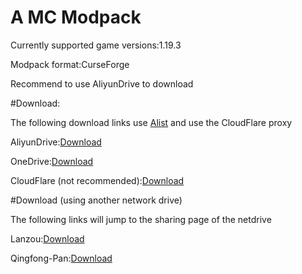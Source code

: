 # A MC Modpack

Currently supported game versions:1.19.3

Modpack format:CurseForge

Recommend to use AliyunDrive to download

#Download:

The following download links use [Alist](https://github.com/alist-org/alist) and use the CloudFlare proxy

AliyunDrive:[Download](https://alist.redsnail.eu.org/d/%E9%98%BF%E9%87%8C%E4%BA%91%E7%9B%98/Share/MC%E6%95%B4%E5%90%88%E5%8C%85/latest.zip)

OneDrive:[Download](https://alist.redsnail.eu.org/d/Od-RedSnailMC/MC%E6%95%B4%E5%90%88%E5%8C%85/latest.zip)

CloudFlare (not recommended):[Download](https://alist.redsnail.eu.org/d/cloudreve/MC%E6%95%B4%E5%90%88%E5%8C%85/latest.zip)

#Download (using another network drive)

The following links will jump to the sharing page of the netdrive

Lanzou:[Download](https://wwnn.lanzoue.com/iKO840ubxeqf)

Qingfong-Pan:[Download](https://pan.qingfong.com:666/s/X9niZ)
